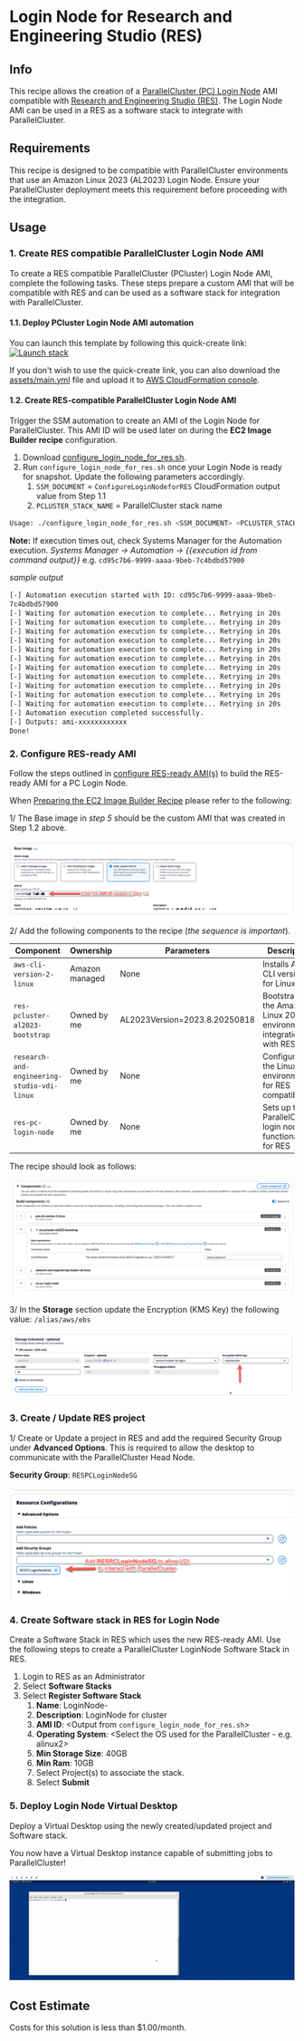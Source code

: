 # Login Node for Research and Engineering Studio (RES)

## Info

This recipe allows the creation of a [ParallelCluster (PC) Login Node](https://docs.aws.amazon.com/parallelcluster/latest/ug/login-nodes-v3.html) AMI compatible with [Research and Engineering Studio (RES)](https://github.com/aws/res). The Login Node AMI can be used in a RES as a software stack to integrate with ParallelCluster.

## Requirements

This recipe is designed to be compatible with ParallelCluster environments that use an Amazon Linux 2023 (AL2023) Login Node. Ensure your ParallelCluster deployment meets this requirement before proceeding with the integration.

## Usage

### 1. Create RES compatible ParallelCluster Login Node AMI

To create a RES compatible ParallelCluster (PCluster) Login Node AMI, complete the following tasks. These steps prepare a custom AMI that will be compatible with RES and can be used as a software stack for integration with ParallelCluster.

#### 1.1. Deploy PCluster Login Node AMI automation

You can launch this template by following this quick-create link: [![Launch stack](../../../docs/media/launch-stack.svg)](https://console.aws.amazon.com/cloudformation/home?region=us-east-1#/stacks/create/review?stackName=loginnode-for-res&templateURL=https://aws-hpc-recipes.s3.us-east-1.amazonaws.com/main/recipes/pcluster/login_node_for_res/assets/main.yml)

If you don't wish to use the quick-create link, you can also download the [assets/main.yml](assets/main.yml) file and upload it to [AWS CloudFormation console](https://console.aws.amazon.com/cloudformation).

#### 1.2. Create RES-compatible ParallelCluster Login Node AMI

Trigger the SSM automation to create an AMI of the Login Node for ParallelCluster. This AMI ID will be used later on during the **EC2 Image Builder recipe** configuration.

1. Download [configure_login_node_for_res.sh](assets/configure_login_node_for_res.sh).
2. Run `configure_login_node_for_res.sh` once your Login Node is ready for snapshot. Update the following parameters accordingly.
   1. `SSM_DOCUMENT` = `ConfigureLoginNodeforRES` CloudFormation output value from Step 1.1
   2. `PCLUSTER_STACK_NAME` = ParallelCluster stack name

```bash
Usage: ./configure_login_node_for_res.sh <SSM_DOCUMENT> <PCLUSTER_STACK_NAME>
```

**Note:** If execution times out, check Systems Manager for the Automation execution.
_Systems Manager -> Automation -> {{execution id from command output}}_
e.g. `cd95c7b6-9999-aaaa-9beb-7c4bdbd57900`

_sample output_

```
[-] Automation execution started with ID: cd95c7b6-9999-aaaa-9beb-7c4bdbd57900
[-] Waiting for automation execution to complete... Retrying in 20s
[-] Waiting for automation execution to complete... Retrying in 20s
[-] Waiting for automation execution to complete... Retrying in 20s
[-] Waiting for automation execution to complete... Retrying in 20s
[-] Waiting for automation execution to complete... Retrying in 20s
[-] Waiting for automation execution to complete... Retrying in 20s
[-] Waiting for automation execution to complete... Retrying in 20s
[-] Waiting for automation execution to complete... Retrying in 20s
[-] Waiting for automation execution to complete... Retrying in 20s
[-] Waiting for automation execution to complete... Retrying in 20s
[-] Waiting for automation execution to complete... Retrying in 20s
[-] Automation execution completed successfully.
[-] Outputs: ami-xxxxxxxxxxxx
Done!
```

### 2. Configure RES-ready AMI

Follow the steps outlined in [configure RES-ready AMI(s)](https://docs.aws.amazon.com/res/latest/ug/res-ready-ami.html) to build the RES-ready AMI for a PC Login Node.

When [Preparing the EC2 Image Builder Recipe](https://docs.aws.amazon.com/res/latest/ug/res-ready-ami.html#prepare-recipe) please refer to the following:

1/ The Base image in _step 5_ should be the custom AMI that was created in Step 1.2 above.

![ec2_image_builder_recipe](docs/ec2_image_builder_recipe.png)

2/ Add the following components to the recipe (_the sequence is important_).

| Component | Ownership | Parameters | Description |
|-----------|-----------|------------|-------------|
| `aws-cli-version-2-linux` | Amazon managed | None | Installs AWS CLI version 2 for Linux |
| `res-pcluster-al2023-bootstrap` | Owned by me | AL2023Version=2023.8.20250818 | Bootstraps the Amazon Linux 2023 environment integration with RES |
| `research-and-engineering-studio-vdi-linux` | Owned by me | None | Configures the Linux environment for RES compatibility |
| `res-pc-login-node` | Owned by me | None | Sets up the ParallelCluster login node functionality for RES |

The recipe should look as follows:

![recipe_components](docs/al2023-component.png)

3/ In the **Storage** section update the Encryption (KMS Key) the following value: `/alias/aws/ebs`

![storage_encryption](docs/storage_encryption.png)

### 3. Create / Update RES project

1/ Create or Update a project in RES and add the required Security Group under **Advanced Options**.  This is required to allow the desktop to communicate with the ParallelCluster Head Node.

**Security Group**: `RESPCLoginNodeSG`

![res_project_sg](docs/res_project_sg.png)

### 4. Create Software stack in RES for Login Node

Create a Software Stack in RES which uses the new RES-ready AMI. Use the following steps to create a ParallelCluster LoginNode Software Stack in RES.

1.  Login to RES as an Administrator
2.  Select **Software Stacks**
3.  Select **Register Software Stack**
    1.  **Name**: LoginNode-<cluster-name>
    2.  **Description**: LoginNode for cluster <cluster-name>
    3.  **AMI ID**: <Output from `configure_login_node_for_res.sh`>
    4.  **Operating System**: <Select the OS used for the ParallelCluster - e.g. alinux2>
    5.  **Min Storage Size**: 40GB
    6.  **Min Ram**: 10GB
    7.  Select Project(s) to associate the stack.
    8.  Select **Submit**

### 5. Deploy Login Node Virtual Desktop

Deploy a Virtual Desktop using the newly created/updated project and Software stack.

You now have a Virtual Desktop instance capable of submitting jobs to ParallelCluster!

![res_loginnode_vdi](docs/res_loginnode_vdi.gif)

## Cost Estimate

Costs for this solution is less than $1.00/month.
